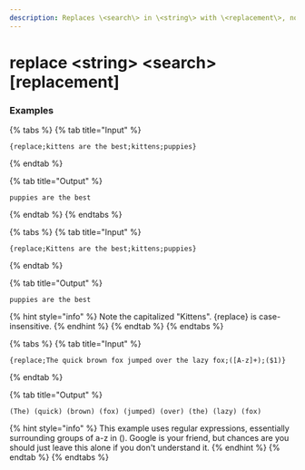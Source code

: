 ```yaml
---
description: Replaces \<search\> in \<string\> with \<replacement\>, now with extra regexp flavour.
---
```


# replace \<string\> \<search\> [replacement]

### Examples

{% tabs %}
{% tab title="Input" %}

```text
{replace;kittens are the best;kittens;puppies}
```

{% endtab %}

{% tab title="Output" %}

```text
puppies are the best
```

{% endtab %}
{% endtabs %}

{% tabs %}
{% tab title="Input" %}

```text
{replace;Kittens are the best;kittens;puppies}
```

{% endtab %}

{% tab title="Output" %}

```text
puppies are the best
```

{% hint style="info" %}
Note the capitalized "Kittens". {replace} is case-insensitive.
{% endhint %}
{% endtab %}
{% endtabs %}

{% tabs %}
{% tab title="Input" %}

```text
{replace;The quick brown fox jumped over the lazy fox;([A-z]+);($1)}
```

{% endtab %}

{% tab title="Output" %}

```text
(The) (quick) (brown) (fox) (jumped) (over) (the) (lazy) (fox)
```

{% hint style="info" %}
This example uses regular expressions, essentially surrounding groups of a-z in (). Google is your friend, but chances are you should just leave this alone if you don't understand it.
{% endhint %}
{% endtab %}
{% endtabs %}
